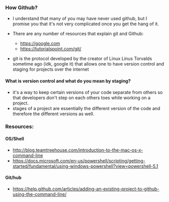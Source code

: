 ### How Github?

* I understand that many of you may have never used github, but I promise you that it's not very complicated once you get the hang of it.

* There are any number of resources that explain git and Github:

	* https://google.com
	* https://tutorialspoint.com/git/

* git is the protocol developed by the creator of Linux Linus Torvalds sometime ago (idk, google it) that allows one to have version control and staging for projects over the internet

#### What is version control and what do you mean by staging?

* it's a way to keep certain versions of your code separate from others so that developers don't step on each others toes while working on a project.
* stages of a project are essentially the different version of the code and therefore the different versions as well.

### Resources:

#### OS/Shell
* http://blog.teamtreehouse.com/introduction-to-the-mac-os-x-command-line
* https://docs.microsoft.com/en-us/powershell/scripting/getting-started/fundamental/using-windows-powershell?view=powershell-5.1

#### Git/hub
* https://help.github.com/articles/adding-an-existing-project-to-github-using-the-command-line/
